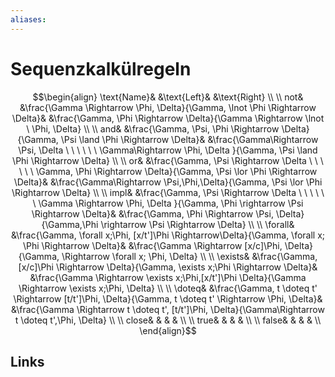 ```yaml
---
aliases: 
---
```

# Sequenzkalkülregeln 

$$\begin{align}
\text{Name}& &\text{Left}& &\text{Right} \\
\\
not&         
&\frac{\Gamma \Rightarrow \Phi, \Delta}{\Gamma, \lnot \Phi \Rightarrow \Delta}&    
&\frac{\Gamma, \Phi \Rightarrow \Delta}{\Gamma \Rightarrow \lnot \ \Phi, \Delta}   \\   
\\
and&         
&\frac{\Gamma, \Psi, \Phi \Rightarrow \Delta}{\Gamma, \Psi \land \Phi \Rightarrow \Delta}&       
&\frac{\Gamma\Rightarrow \Psi,  \Delta \ \ \ \ \ \ \Gamma\Rightarrow \Phi,  \Delta }{\Gamma, \Psi \land \Phi \Rightarrow \Delta}     \\ 
\\
or&         
&\frac{\Gamma, \Psi \Rightarrow \Delta \ \ \ \ \ \  \Gamma, \Phi \Rightarrow \Delta}{\Gamma, \Psi \lor \Phi \Rightarrow \Delta}&       
&\frac{\Gamma\Rightarrow \Psi,\Phi,\Delta}{\Gamma, \Psi \lor \Phi \Rightarrow \Delta}     \\ 
\\
impl&       
&\frac{\Gamma, \Psi \Rightarrow \Delta \ \ \ \ \ \  \Gamma \Rightarrow \Phi, \Delta }{\Gamma, \Phi \rightarrow \Psi \Rightarrow \Delta}&     
&\frac{\Gamma, \Phi  \Rightarrow \Psi, \Delta}{\Gamma,\Phi \rightarrow \Psi \Rightarrow \Delta}   \\    
\\
 \forall&  
 &\frac{\Gamma, \forall x;\Phi, [x/t']\Phi  \Rightarrow\Delta}{\Gamma, \forall x; \Phi \Rightarrow \Delta}&      
 &\frac{\Gamma \Rightarrow [x/c]\Phi, \Delta}{\Gamma, \Rightarrow \forall x; \Phi, \Delta}     \\
\\
 \exists&  
 &\frac{\Gamma, [x/c]\Phi \Rightarrow \Delta}{\Gamma, \exists x;\Phi \Rightarrow \Delta}&       
 &\frac{\Gamma \Rightarrow \exists x;\Phi,[x/t']\Phi \Delta}{\Gamma \Rightarrow \exists x;\Phi, \Delta}    \\
\\
 \doteq&   
 &\frac{\Gamma, t \doteq t' \Rightarrow [t/t']\Phi, \Delta}{\Gamma, t \doteq t' \Rightarrow \Phi, \Delta}&       
 &\frac{\Gamma \Rightarrow t \doteq t', [t/t']\Phi, \Delta}{\Gamma\Rightarrow t \doteq t',\Phi,  \Delta}    \\
\\
 close& & & &   \\
\\
 true& &  & &  \\
\\
 false& &  & &        \\
\end{align}$$


## Links